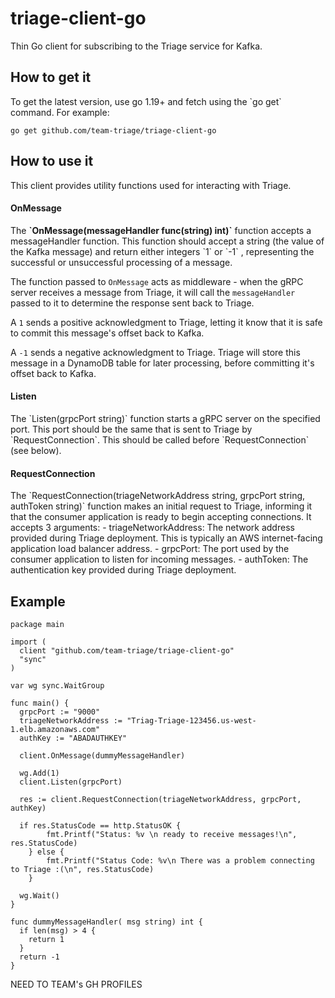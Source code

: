 # triage-client-go

Thin Go client for subscribing to the Triage service for Kafka.

<h2>How to get it</h2>
To get the latest version, use go 1.19+ and fetch using the `go get` command. For example:

    go get github.com/team-triage/triage-client-go


<h2>How to use it</h2>
This client provides utility functions used for interacting with Triage.


<h4>OnMessage</h4>
The <strong>`OnMessage(messageHandler func(string) int)`</strong> function accepts a messageHandler function. This function should accept a string (the value of the Kafka message) and return either integers `1` or `-1` , representing the successful or unsuccessful processing of a message.


The function passed to `OnMessage` acts as middleware - when the gRPC server receives a message from Triage, it will call the `messageHandler` passed to it to determine the response sent back to Triage.


A `1` sends a positive acknowledgment to Triage, letting it know that it is safe to commit this message's offset back to Kafka.


A `-1` sends a negative acknowledgment to Triage. Triage will store this message in a DynamoDB table for later processing, before committing it's offset back to Kafka.



<h4>Listen</h4>
The `Listen(grpcPort  string)` function starts a gRPC server on the specified port. This port should be the same that is sent to Triage by `RequestConnection`. This should be called before `RequestConnection` (see below).


<h4>RequestConnection</h4>
The `RequestConnection(triageNetworkAddress string, grpcPort string, authToken string)` function makes an initial request to Triage, informing it that the consumer application is ready to begin accepting connections. It accepts 3 arguments:
  - triageNetworkAddress: The network address provided during Triage deployment. This is typically an AWS internet-facing application load balancer address.
  - grpcPort: The port used by the consumer application to listen for incoming messages.
  - authToken: The authentication key provided during Triage deployment.


<h2>Example</h2>

```
package main

import (
  client "github.com/team-triage/triage-client-go"
  "sync"
)

var wg sync.WaitGroup

func main() {
  grpcPort := "9000"
  triageNetworkAddress := "Triag-Triage-123456.us-west-1.elb.amazonaws.com"
  authKey := "ABADAUTHKEY"

  client.OnMessage(dummyMessageHandler)
  
  wg.Add(1)
  client.Listen(grpcPort)
  
  res := client.RequestConnection(triageNetworkAddress, grpcPort, authKey)
  
  if res.StatusCode == http.StatusOK {
		fmt.Printf("Status: %v \n ready to receive messages!\n", res.StatusCode)
	} else {
		fmt.Printf("Status Code: %v\n There was a problem connecting to Triage :(\n", res.StatusCode)
	}
  
  wg.Wait()
}

func dummyMessageHandler( msg string) int {
  if len(msg) > 4 {
    return 1
  }
  return -1
}

```

NEED TO TEAM's GH PROFILES
